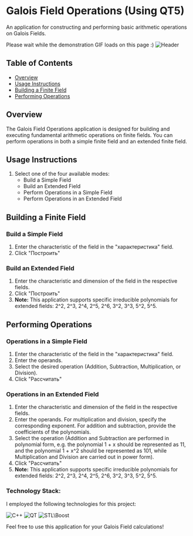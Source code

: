 # Galois Field Operations (Using QT5)
An application for constructing and performing basic arithmetic operations on Galois Fields.

Please wait while the demonstration GIF loads on this page :)
![Header](https://github.com/Smaug-DS/Smaug-DS/blob/main/assets/gf.gif)

## Table of Contents
- [Overview](#overview)
- [Usage Instructions](#usage-instructions)
- [Building a Finite Field](#building-a-finite-field)
- [Performing Operations](#performing-operations)

## Overview
The Galois Field Operations application is designed for building and executing fundamental arithmetic operations on finite fields. You can perform operations in both a simple finite field and an extended finite field.

## Usage Instructions
1. Select one of the four available modes:
   - Build a Simple Field
   - Build an Extended Field
   - Perform Operations in a Simple Field
   - Perform Operations in an Extended Field

## Building a Finite Field
### Build a Simple Field
1. Enter the characteristic of the field in the "характеристика" field.
2. Click "Построить"

### Build an Extended Field
1. Enter the characteristic and dimension of the field in the respective fields.
2. Click "Построить"
3. **Note:** This application supports specific irreducible polynomials for extended fields: 2^2, 2^3, 2^4, 2^5, 2^6, 3^2, 3^3, 5^2, 5^5.

## Performing Operations
### Operations in a Simple Field
1. Enter the characteristic of the field in the "характеристика" field.
2. Enter the operands.
3. Select the desired operation (Addition, Subtraction, Multiplication, or Division).
4. Click "Рассчитать"

### Operations in an Extended Field
1. Enter the characteristic and dimension of the field in the respective fields.
2. Enter the operands. For multiplication and division, specify the corresponding exponent. For addition and subtraction, provide the coefficients of the polynomials.
3. Select the operation (Addition and Subtraction are performed in polynomial form, e.g. the polynomial 1 + x should be represented as 11, and the polynomial 1 + x^2 should be represented as 101, while Multiplication and Division are carried out in power form).
4. Click "Рассчитать"
5. **Note:** This application supports specific irreducible polynomials for extended fields: 2^2, 2^3, 2^4, 2^5, 2^6, 3^2, 3^3, 5^2, 5^5.

### Technology Stack:

I employed the following technologies for this project:

![C++](https://img.shields.io/badge/-C++-090909?style=for-the-badge&logo=C%2b%2b&logoColor=6296CC)
![QT](https://img.shields.io/badge/-QT-090909?style=for-the-badge&logo=QT&logoColor=0d544f)
![STL\Boost](https://img.shields.io/badge/-STL\Boost-090909?style=for-the-badge&logo=Boost&logoColor=629665)

Feel free to use this application for your Galois Field calculations!
